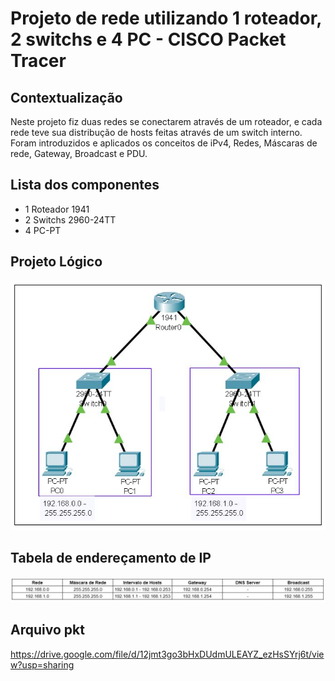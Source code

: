 # Projeto de rede utilizando 1 roteador, 2 switchs e 4 PC - CISCO Packet Tracer

## Contextualização

Neste projeto fiz duas redes se conectarem através de um roteador, e cada rede teve sua distribução de hosts feitas através de um switch interno.
Foram introduzidos e aplicados os conceitos de iPv4, Redes, Máscaras de rede, Gateway, Broadcast e PDU.

## Lista dos componentes

- 1 Roteador 1941
- 2 Switchs 2960-24TT
- 4 PC-PT

## Projeto Lógico

![Projeto Lógico](projetoLogico.JPG)

## Tabela de endereçamento de IP

![Tabela de endereçamento de IP](enderecamentoIP.JPG)

## Arquivo pkt

https://drive.google.com/file/d/12jmt3go3bHxDUdmULEAYZ_ezHsSYrj6t/view?usp=sharing

